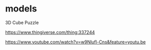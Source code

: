# models
3D Cube Puzzle

https://www.thingiverse.com/thing:337244

https://www.youtube.com/watch?v=w9Nlufl-Cns&feature=youtu.be
